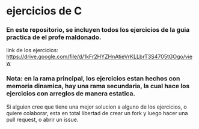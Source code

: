 # ejercicios de C

### En este repositorio, se incluyen todos los ejercicios de la guia practica de el profe maldonado.

link de los ejercicios: https://drive.google.com/file/d/1kFr2HYZHnAtieVrKLLbrT3S4705tGOgo/view

### Nota: en la rama principal, los ejercicios estan hechos con memoria dinamica, hay una rama secundaria, la cual hace los ejercicios con arreglos de manera estatica.

Si alguien cree que tiene una mejor solucion a alguno de los ejercicios, o quiere colaborar, esta en total libertad de crear un fork y luego hacer una pull request, o abrir un issue.

